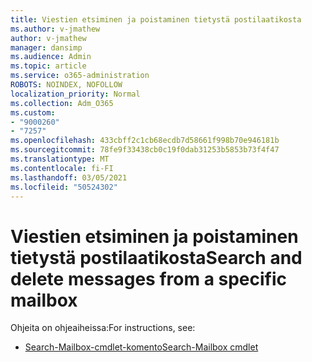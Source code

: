 ```yaml
---
title: Viestien etsiminen ja poistaminen tietystä postilaatikosta
ms.author: v-jmathew
author: v-jmathew
manager: dansimp
ms.audience: Admin
ms.topic: article
ms.service: o365-administration
ROBOTS: NOINDEX, NOFOLLOW
localization_priority: Normal
ms.collection: Adm_O365
ms.custom:
- "9000260"
- "7257"
ms.openlocfilehash: 433cbff2c1cb68ecdb7d58661f998b70e946181b
ms.sourcegitcommit: 78fe9f33438cb0c19f0dab31253b5853b73f4f47
ms.translationtype: MT
ms.contentlocale: fi-FI
ms.lasthandoff: 03/05/2021
ms.locfileid: "50524302"
---
```

# <a name="search-and-delete-messages-from-a-specific-mailbox"></a><span data-ttu-id="fe5ed-102">Viestien etsiminen ja poistaminen tietystä postilaatikosta</span><span class="sxs-lookup"><span data-stu-id="fe5ed-102">Search and delete messages from a specific mailbox</span></span>

<span data-ttu-id="fe5ed-103">Ohjeita on ohjeaiheissa:</span><span class="sxs-lookup"><span data-stu-id="fe5ed-103">For instructions, see:</span></span>

* [<span data-ttu-id="fe5ed-104">Search-Mailbox-cmdlet-komento</span><span class="sxs-lookup"><span data-stu-id="fe5ed-104">Search-Mailbox cmdlet</span></span>](https://docs.microsoft.com/powershell/module/exchange/mailboxes/search-mailbox)
